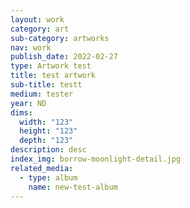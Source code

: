 ```yaml
---
layout: work
category: art
sub-category: artworks
nav: work
publish_date: 2022-02-27
type: Artwork test
title: test artwork
sub-title: testt
medium: tester
year: ND
dims:
  width: "123"
  height: "123"
  depth: "123"
description: desc
index_img: borrow-moonlight-detail.jpg
related_media:
  - type: album
    name: new-test-album
---
```

